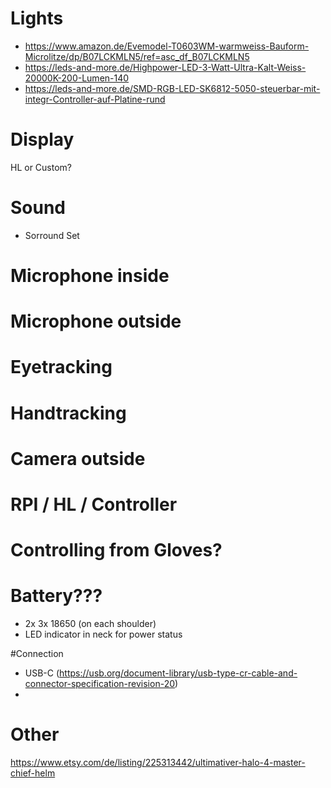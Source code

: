 # Lights
- https://www.amazon.de/Evemodel-T0603WM-warmweiss-Bauform-Microlitze/dp/B07LCKMLN5/ref=asc_df_B07LCKMLN5
- https://leds-and-more.de/Highpower-LED-3-Watt-Ultra-Kalt-Weiss-20000K-200-Lumen-140
- https://leds-and-more.de/SMD-RGB-LED-SK6812-5050-steuerbar-mit-integr-Controller-auf-Platine-rund

# Display
HL or Custom?

# Sound
- Sorround Set

# Microphone inside


# Microphone outside


# Eyetracking

# Handtracking

# Camera outside

# RPI / HL / Controller

# Controlling from Gloves?


# Battery???
- 2x 3x 18650 (on each shoulder)
- LED indicator in neck for power status


#Connection
- USB-C (https://usb.org/document-library/usb-type-cr-cable-and-connector-specification-revision-20)
- 


# Other

https://www.etsy.com/de/listing/225313442/ultimativer-halo-4-master-chief-helm
